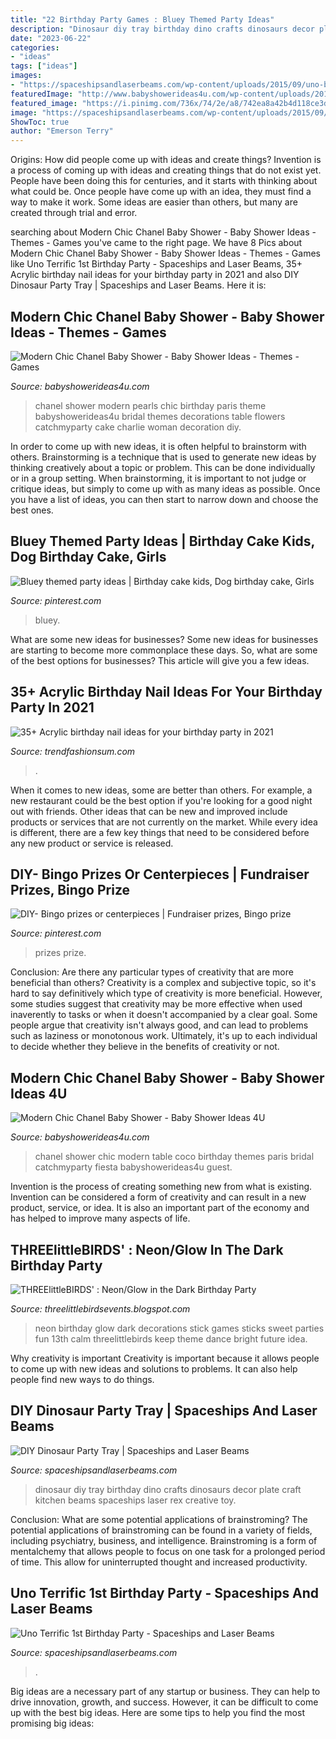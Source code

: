 ```yaml
---
title: "22 Birthday Party Games : Bluey Themed Party Ideas"
description: "Dinosaur diy tray birthday dino crafts dinosaurs decor plate craft kitchen beams spaceships laser rex creative toy"
date: "2023-06-22"
categories:
- "ideas"
tags: ["ideas"]
images:
- "https://spaceshipsandlaserbeams.com/wp-content/uploads/2015/09/uno-birthday-party-ideas.jpg"
featuredImage: "http://www.babyshowerideas4u.com/wp-content/uploads/2016/04/Modern-Chic-Chanel-Baby-Shower-Flowers-Pearls-600x800.jpg"
featured_image: "https://i.pinimg.com/736x/74/2e/a8/742ea8a42b4d118ce3de1949fad15f0a.jpg"
image: "https://spaceshipsandlaserbeams.com/wp-content/uploads/2015/09/uno-birthday-party-ideas.jpg"
ShowToc: true
author: "Emerson Terry"
---
```



Origins: How did people come up with ideas and create things?
Invention is a process of coming up with ideas and creating things that do not exist yet. People have been doing this for centuries, and it starts with thinking about what could be. Once people have come up with an idea, they must find a way to make it work. Some ideas are easier than others, but many are created through trial and error.

	

		
searching about Modern Chic Chanel Baby Shower - Baby Shower Ideas - Themes - Games you've came to the right page. We have 8 Pics about Modern Chic Chanel Baby Shower - Baby Shower Ideas - Themes - Games like Uno Terrific 1st Birthday Party - Spaceships and Laser Beams, 35+ Acrylic birthday nail ideas for your birthday party in 2021 and also DIY Dinosaur Party Tray | Spaceships and Laser Beams. Here it is:
		
    
## Modern Chic Chanel Baby Shower - Baby Shower Ideas - Themes - Games

<img loading=lazy src="http://www.babyshowerideas4u.com/wp-content/uploads/2016/04/Modern-Chic-Chanel-Baby-Shower-Flowers-Pearls-600x800.jpg" onerror="this.onerror=null;this.src='https://tse1.mm.bing.net/th?id=OIP.NAVOi6cZyYQqSqwQvsbqqgHaJ4&amp;pid=15.1';" alt="Modern Chic Chanel Baby Shower - Baby Shower Ideas - Themes - Games">

_Source: babyshowerideas4u.com_

>chanel shower modern pearls chic birthday paris theme babyshowerideas4u bridal themes decorations table flowers catchmyparty cake charlie woman decoration diy. 

	

In order to come up with new ideas, it is often helpful to brainstorm with others. Brainstorming is a technique that is used to generate new ideas by thinking creatively about a topic or problem. This can be done individually or in a group setting. When brainstorming, it is important to not judge or critique ideas, but simply to come up with as many ideas as possible. Once you have a list of ideas, you can then start to narrow down and choose the best ones.

    
## Bluey Themed Party Ideas | Birthday Cake Kids, Dog Birthday Cake, Girls

<img loading=lazy src="https://i.pinimg.com/736x/75/60/12/7560126a01e5345ca95901763c5a588f.jpg" onerror="this.onerror=null;this.src='https://tse4.mm.bing.net/th?id=OIP.I8jlefR4V1MmXbgGY0sLCwHaJ3&amp;pid=15.1';" alt="Bluey themed party ideas | Birthday cake kids, Dog birthday cake, Girls">

_Source: pinterest.com_

>bluey. 

	

What are some new ideas for businesses?
Some new ideas for businesses are starting to become more commonplace these days.  So, what are some of the best options for businesses? This article will give you a few ideas.

    
## 35+ Acrylic Birthday Nail Ideas For Your Birthday Party In 2021

<img loading=lazy src="https://trendfashionsum.com/wp-content/uploads/2021/05/10-18.jpg" onerror="this.onerror=null;this.src='https://tse3.mm.bing.net/th?id=OIP.Zmbj0_4hePpCACYIpYWpIQHaLH&amp;pid=15.1';" alt="35+ Acrylic birthday nail ideas for your birthday party in 2021">

_Source: trendfashionsum.com_

>. 

	

When it comes to new ideas, some are better than others. For example, a new restaurant could be the best option if you're looking for a good night out with friends. Other ideas that can be new and improved include products or services that are not currently on the market. While every idea is different, there are a few key things that need to be considered before any new product or service is released.

    
## DIY- Bingo Prizes Or Centerpieces | Fundraiser Prizes, Bingo Prize

<img loading=lazy src="https://i.pinimg.com/736x/74/2e/a8/742ea8a42b4d118ce3de1949fad15f0a.jpg" onerror="this.onerror=null;this.src='https://tse3.mm.bing.net/th?id=OIP.suNbO3PUjZ85Q12lofP1uQHaJ3&amp;pid=15.1';" alt="DIY- Bingo prizes or centerpieces | Fundraiser prizes, Bingo prize">

_Source: pinterest.com_

>prizes prize. 

	

Conclusion: Are there any particular types of creativity that are more beneficial than others?
Creativity is a complex and subjective topic, so it's hard to say definitively which type of creativity is more beneficial. However, some studies suggest that creativity may be more effective when used inaverently to tasks or when it doesn't accompanied by a clear goal. Some people argue that creativity isn't always good, and can lead to problems such as laziness or monotonous work. Ultimately, it's up to each individual to decide whether they believe in the benefits of creativity or not.

    
## Modern Chic Chanel Baby Shower - Baby Shower Ideas 4U

<img loading=lazy src="https://babyshowerideas4u.com/wp-content/uploads/2016/04/Modern-Chic-Chanel-Baby-Shower-Guest-Table.jpg" onerror="this.onerror=null;this.src='https://tse1.mm.bing.net/th?id=OIP.5LE-3b8sKyGWNWd4gugLpwHaJ4&amp;pid=15.1';" alt="Modern Chic Chanel Baby Shower - Baby Shower Ideas 4U">

_Source: babyshowerideas4u.com_

>chanel shower chic modern table coco birthday themes paris bridal catchmyparty fiesta babyshowerideas4u guest. 

	

Invention is the process of creating something new from what is existing. Invention can be considered a form of creativity and can result in a new product, service, or idea. It is also an important part of the economy and has helped to improve many aspects of life.

    
## THREElittleBIRDS&#039; : Neon/Glow In The Dark Birthday Party

<img loading=lazy src="http://4.bp.blogspot.com/-cXhmWlq_EbQ/UpVs2L_Q2nI/AAAAAAAAEtc/2JWxHB-3VyA/s1600/IMG_1796.jpg" onerror="this.onerror=null;this.src='https://tse2.mm.bing.net/th?id=OIP.niE7tceYPSzR7kGoahINEAHaLH&amp;pid=15.1';" alt="THREElittleBIRDS&#039; : Neon/Glow in the Dark Birthday Party">

_Source: threelittlebirdsevents.blogspot.com_

>neon birthday glow dark decorations stick games sticks sweet parties fun 13th calm threelittlebirds keep theme dance bright future idea. 

	

Why creativity is important
Creativity is important because it allows people to come up with new ideas and solutions to problems. It can also help people find new ways to do things.

    
## DIY Dinosaur Party Tray | Spaceships And Laser Beams

<img loading=lazy src="http://spaceshipsandlaserbeams.com/wp-content/uploads/2015/09/diy-dinosaur-party-ideas-tray-54.jpg" onerror="this.onerror=null;this.src='https://tse2.mm.bing.net/th?id=OIP.y598M2WpvLMPU1EZHjrcTgHaKl&amp;pid=15.1';" alt="DIY Dinosaur Party Tray | Spaceships and Laser Beams">

_Source: spaceshipsandlaserbeams.com_

>dinosaur diy tray birthday dino crafts dinosaurs decor plate craft kitchen beams spaceships laser rex creative toy. 

	

Conclusion: What are some potential applications of brainstroming?
The potential applications of brainstroming can be found in a variety of fields, including psychiatry, business, and intelligence. Brainstroming is a form of mentalchemy that allows people to focus on one task for a prolonged period of time. This allow for uninterrupted thought and increased productivity.

    
## Uno Terrific 1st Birthday Party - Spaceships And Laser Beams

<img loading=lazy src="https://spaceshipsandlaserbeams.com/wp-content/uploads/2015/09/uno-birthday-party-ideas.jpg" onerror="this.onerror=null;this.src='https://tse1.mm.bing.net/th?id=OIP.hqK4rGpqvacX6IB3VZCt7gHaLH&amp;pid=15.1';" alt="Uno Terrific 1st Birthday Party - Spaceships and Laser Beams">

_Source: spaceshipsandlaserbeams.com_

>. 

	

Big ideas are a necessary part of any startup or business. They can help to drive innovation, growth, and success. However, it can be difficult to come up with the best big ideas. Here are some tips to help you find the most promising big ideas: 

